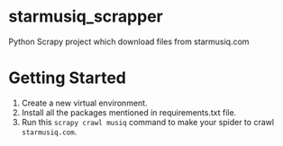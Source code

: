 starmusiq_scrapper
=============
Python Scrapy project which download files from starmusiq.com


# Getting Started

1. Create a new virtual environment.
2. Install all the packages mentioned in requirements.txt file.
3. Run this `scrapy crawl musiq` command to make your spider to crawl `starmusiq.com`.

